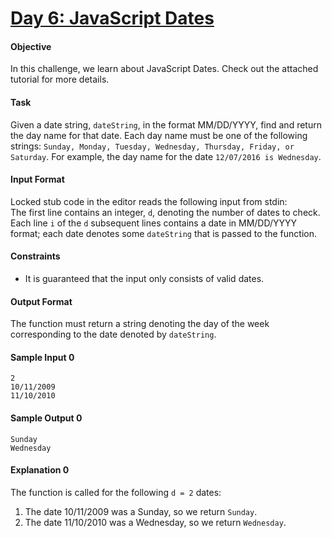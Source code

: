 # [Day 6: JavaScript Dates](https://www.hackerrank.com/challenges/js10-date)

#### Objective
In this challenge, we learn about JavaScript Dates. Check out the attached tutorial for more details.

#### Task
Given a date string, `dateString`, in the format MM/DD/YYYY, find and return the day name for that date. Each day name must be one of the following strings: `Sunday, Monday, Tuesday, Wednesday, Thursday, Friday, or Saturday`. For example, the day name for the date `12/07/2016 is Wednesday`.

#### Input Format
Locked stub code in the editor reads the following input from stdin:  
The first line contains an integer, `d`, denoting the number of dates to check.  
Each line `i` of the `d` subsequent lines contains a date in MM/DD/YYYY format; each date denotes some `dateString` that is passed to the function.

#### Constraints
- It is guaranteed that the input only consists of valid dates.

#### Output Format
The function must return a string denoting the day of the week corresponding to the date denoted by `dateString`.

#### Sample Input 0
```
2
10/11/2009
11/10/2010
```

#### Sample Output 0
```
Sunday
Wednesday
```

#### Explanation 0
The function is called for the following `d = 2` dates:

1. The date 10/11/2009 was a Sunday, so we return `Sunday`.
2. The date 11/10/2010 was a Wednesday, so we return `Wednesday`.